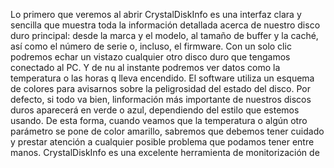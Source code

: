 Lo primero que veremos al abrir CrystalDiskInfo es una interfaz 
clara y sencilla que muestra toda la información detallada acerca
de nuestro disco duro principal: desde la marca y el modelo, al
tamaño de buffer y la caché, así como el número de serie o, 
incluso, el firmware. Con un solo clic podremos echar un vistazo 
cualquier otro disco duro que tengamos conectado al PC. Y de nu
al instante podremos ver datos como la temperatura o las horas q
lleva encendido.
El software utiliza un esquema de colores para avisarnos sobre la
peligrosidad del estado del disco. Por defecto, si todo va bien,
linformación más importante de nuestros discos duros aparecerá en
verde o azul, dependiendo del estilo que estemos usando. De esta
forma, cuando veamos que la temperatura o algún otro parámetro se
pone de color amarillo, sabremos que debemos tener cuidado y 
prestar atención a cualquier posible problema que podamos tener 
entre manos.
CrystalDiskInfo es una excelente herramienta de monitorización de 